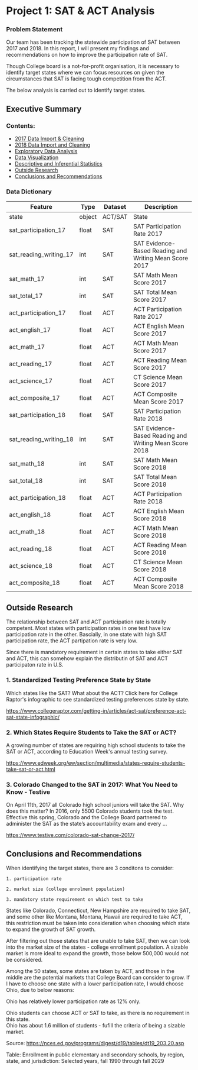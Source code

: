 # Project 1: SAT & ACT Analysis

### Problem Statement 

Our team has been tracking the statewide participation of SAT between 2017 and 2018. In this report, I will present my findings and recommendations on how to improve the participation rate of SAT. 

Though College board is a not-for-profit organisation, it is necessary to identify target states where we can focus resources on given the circumstances that SAT is facing tough competition from the ACT.  

The below analysis is carried out to identify target states. 


## Executive Summary

### Contents:
- [2017 Data Import & Cleaning](#Data-Import-and-Cleaning)
- [2018 Data Import and Cleaning](#2018-Data-Import-and-Cleaning)
- [Exploratory Data Analysis](#Exploratory-Data-Analysis)
- [Data Visualization](#Visualize-the-data)
- [Descriptive and Inferential Statistics](#Descriptive-and-Inferential-Statistics)
- [Outside Research](#Outside-Research)
- [Conclusions and Recommendations](#Conclusions-and-Recommendations)


### Data Dictionary

|Feature|Type|Dataset|Description|
|---|---|---|---|
|state|object|ACT/SAT|State| 
|sat_participation_17|float|SAT|SAT Participation Rate 2017| 
|sat_reading_writing_17|int|SAT|SAT Evidence-Based Reading and Writing Mean Score 2017 | 
|sat_math_17|int|SAT|SAT Math Mean Score 2017| 
|sat_total_17|int|SAT|SAT Total Mean Score 2017| 
|act_participation_17|float|ACT|ACT Participation Rate 2017| 
|act_english_17|float|ACT|ACT English Mean Score 2017| 
|act_math_17|float|ACT|ACT Math Mean Score 2017| 
|act_reading_17|float|ACT|ACT Reading Mean Score 2017| 
|act_science_17|float|ACT|CT Science Mean Score 2017|
|act_composite_17|float|ACT|ACT Composite Mean Score 2017|
|sat_participation_18|float|SAT|SAT Participation Rate 2018| 
|sat_reading_writing_18|int|SAT|SAT Evidence-Based Reading and Writing Mean Score 2018 | 
|sat_math_18|int|SAT|SAT Math Mean Score 2018| 
|sat_total_18|int|SAT|SAT Total Mean Score 2018| 
|act_participation_18|float|ACT|ACT Participation Rate 2018| 
|act_english_18|float|ACT|ACT English Mean Score 2018| 
|act_math_18|float|ACT|ACT Math Mean Score 2018| 
|act_reading_18|float|ACT|ACT Reading Mean Score 2018| 
|act_science_18|float|ACT|CT Science Mean Score 2018|
|act_composite_18|float|ACT|ACT Composite Mean Score 2018|



## Outside Research
The relationship between SAT and ACT participation rate is totally competent. Most states with participation rates in one test have low participation rate in the other. Bascially, in one state with high SAT participation rate, the ACT partipation rate is very low. 

Since there is mandatory requirement in certain states to take either SAT and ACT, this can somehow explain the distributin of SAT and ACT participaton rate in U.S.

### 1. Standardized Testing Preference State by State 
Which states like the SAT? What about the ACT? Click here for College Raptor's infographic to see standardized testing preferences state by state.

https://www.collegeraptor.com/getting-in/articles/act-sat/preference-act-sat-state-infographic/

### 2. Which States Require Students to Take the SAT or ACT?
A growing number of states are requiring high school students to take the SAT or ACT, according to Education Week's annual testing survey.

https://www.edweek.org/ew/section/multimedia/states-require-students-take-sat-or-act.html


### 3. Colorado Changed to the SAT in 2017: What You Need to Know - Testive
On April 11th, 2017 all Colorado high school juniors will take the SAT. Why does this matter? In 2016, only 5500 Colorado students took the test. Effective this spring, Colorado and the College Board partnered to administer the SAT as the state’s accountability exam and every ...

https://www.testive.com/colorado-sat-change-2017/



## Conclusions and Recommendations

When identifying the target states, there are 3 conditons to consider:

    1. participation rate 
    
    2. market size (college enrolment population)
    
    3. mandatory state requirement on which test to take 
    
    
States like Colorado, Connecticut, New Hampshire are required to take SAT, and some other like Montana, Montana, Hawaii are required to take ACT, this restriction must be taken into consideration when choosing which state to expand the growth of SAT growth.

After filtering out those states that are unable to take SAT, then we can look into the market size of the states - college enrollment population. A sizable market is more ideal to expand the growth, those below 500,000 would not be considered.

Among the 50 states, some states are taken by ACT, and those in the middle are the potential markets that College Board can consider to grow. If I have to choose one state with a lower participation rate, I would choose Ohio, due to below reasons: 

Ohio has relatively lower participation rate as 12% only. 

Ohio students can choose ACT or SAT to take, as there is no requirement in this state.  
Ohio has about 1.6 million of students - fufill the criteria of being a sizable market. 

Source: 
https://nces.ed.gov/programs/digest/d19/tables/dt19_203.20.asp

Table: Enrollment in public elementary and secondary schools, by region, state, and jurisdiction: Selected years, fall 1990 through fall 2029



